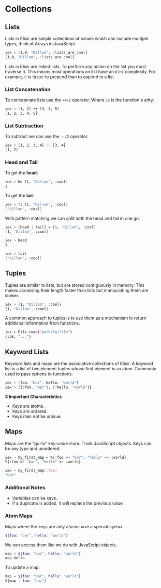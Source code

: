 # Collections

## Lists

Lists in Elixir are simple collections of values which can include multiple types, think of Arrays in JavaScript.

```bash
iex > [1.0, "Dillon", :lists_are_cool]
[1.0, "Dillon", :lists_are_cool]
```

Lists in Elixir are linked lists. To perform any action on the list you must traverse it. This means most operations on list have an `O(n)` complexity. For example, it is faster to prepend than to append to a list.

### List Concatenation

To concatenate lists use the `++/2` operator. Where `/2` is the function's arity.

```bash
iex > [1, 2] ++ [3, 4, 5]
[1, 2, 3, 4, 5]
```

### List Subtraction

To subtract we can use the `--/2` operator.

```bash
iex > [1, 2, 3, 4] -- [3, 4]
[1, 2]
```

### Head and Tail

To get the **head**:

```bash
iex > hd [1, "Dillon", :cool]
1
```

To get the **tail**:

```bash
iex > tl [1, "Dillon", :cool]
["Dillon", :cool]
```

With pattern matching we can split both the head and tail in one go:

```bash
iex > [head | tail] = [1, "Dillon", :cool]
[1, "Dillon", :cool]

iex > head
1

iex > tail
["Dillon", :cool]
```

## Tuples

Tuples are similar to lists, but are stored contiguously in memory. This makes accessing their length faster than lists but manipulating them are slower.

```bash
iex > {1, "Dillon", :cool}
{1, "Dillon", :cool}
```

A common approach to tuples is to use them as a mechanism to return additional information from functions.

```bash
iex > File.read("path/to/file")
{:ok, "..."}
```

## Keyword Lists

Keyword lists and maps are the associative collections of Elixir. A keyword list is a list of two element tuples whose first element is an atom. Commonly used to pass options to functions.

```bash
iex > [foo: "bar", hello: "world"]
iex > [{:foo, "bar"}, {:hello, "world"}]
```

**3 Important Characteristics**
- Keys are atoms.
- Keys are ordered.
- Keys man not be unique.

## Maps

Maps are the "go-to" key-value store.  Think JavaScript objects. Keys can be any type and unordered.

```bash
iex > my_first_map = %{:foo => "bar", "hello" => :world}
%{:foo => "bar", "hello" => :world}

iex > my_first_map[:foo]
"bar"
```

### Additional Notes

- Variables can be keys.
- If a duplicate is added, it will replace the previous value

### Atom Maps

Maps where the keys are only atoms have a *special* syntax.

```elixir
${foo: "bar", hello: "world"}
```

We can access them like we do with JavaScript objects.

```elixir
map = ${foo: "bar", hello: "world"}
map.hello
```

To update a map:

```elixir
map = ${foo: "bar", hello: "world"}
${map | foo: "baz"}
```